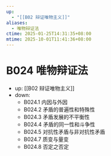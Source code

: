 ```yaml
---
up:
  - "[[B02 辩证唯物主义]]"
aliases:
  - 唯物辩证法
ctime: 2025-01-25T14:31:35+08:00
mtime: 2025-10-01T11:41:36+08:00
---
```


# B024 唯物辩证法

- up: [[B02 辩证唯物主义]]
- down:	
	- B024.1 内因与外因
	- B024.2 矛盾的普遍性和特殊性
	- B024.3 矛盾发展的不平衡性
	- B024.4 矛盾的同一性和斗争性
	- B024.5 对抗性矛盾与非对抗性矛盾
	- B024.7 质变与量变
	- B024.8 否定之否定
	

